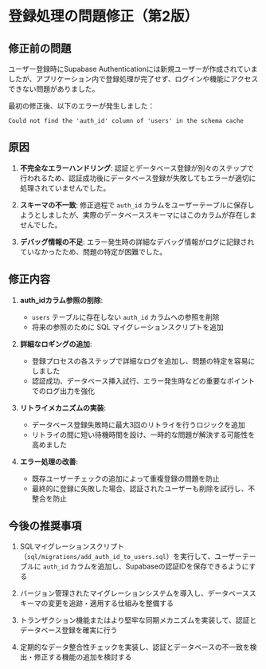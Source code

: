 # 登録処理の問題修正（第2版）

## 修正前の問題

ユーザー登録時にSupabase Authenticationには新規ユーザーが作成されていましたが、アプリケーション内で登録処理が完了せず、ログインや機能にアクセスできない問題がありました。

最初の修正後、以下のエラーが発生しました：
```
Could not find the 'auth_id' column of 'users' in the schema cache
```

## 原因

1. **不完全なエラーハンドリング**: 認証とデータベース登録が別々のステップで行われるため、認証成功後にデータベース登録が失敗してもエラーが適切に処理されていませんでした。

2. **スキーマの不一致**: 修正過程で `auth_id` カラムをユーザーテーブルに保存しようとしましたが、実際のデータベーススキーマにはこのカラムが存在しませんでした。

3. **デバッグ情報の不足**: エラー発生時の詳細なデバッグ情報がログに記録されていなかったため、問題の特定が困難でした。

## 修正内容

1. **auth_idカラム参照の削除**:
   - `users` テーブルに存在しない `auth_id` カラムへの参照を削除
   - 将来の参照のために SQL マイグレーションスクリプトを追加

2. **詳細なロギングの追加**: 
   - 登録プロセスの各ステップで詳細なログを追加し、問題の特定を容易にしました
   - 認証成功、データベース挿入試行、エラー発生時などの重要なポイントでのログ出力を強化

3. **リトライメカニズムの実装**: 
   - データベース登録失敗時に最大3回のリトライを行うロジックを追加
   - リトライの間に短い待機時間を設け、一時的な問題が解決する可能性を高めました

4. **エラー処理の改善**: 
   - 既存ユーザーチェックの追加によって重複登録の問題を防止
   - 最終的に登録に失敗した場合、認証されたユーザーも削除を試行し、不整合を防止

## 今後の推奨事項

1. SQLマイグレーションスクリプト（`sql/migrations/add_auth_id_to_users.sql`）を実行して、ユーザーテーブルに `auth_id` カラムを追加し、Supabaseの認証IDを保存できるようにする

2. バージョン管理されたマイグレーションシステムを導入し、データベーススキーマの変更を追跡・適用する仕組みを整備する

3. トランザクション機能またはより堅牢な同期メカニズムを実装して、認証とデータベース登録を確実に行う

4. 定期的なデータ整合性チェックを実装し、認証とデータベースの不一致を検出・修正する機能の追加を検討する